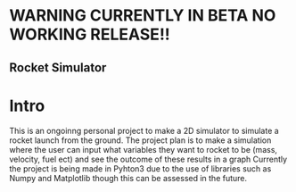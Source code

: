 # WARNING CURRENTLY IN BETA NO WORKING RELEASE!!
## Rocket Simulator
# Intro
This is an ongoinng personal project to make a 2D simulator to simulate a rocket launch from the ground.
The project plan is to make a simulation where the user can input what variables they want to rocket to be (mass, velocity, fuel ect) and see the outcome of these results in a graph 
Currently the project is being made in Pyhton3 due to the use of libraries such as Numpy and Matplotlib though this can be assessed in the future. 
